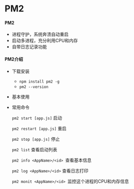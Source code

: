 # PM2



#### PM2

- 进程守护，系统奔溃自动重启
- 启动多进程，充分利用CPU和内存
- 自带日志记录功能



#### PM2介绍

- 下载安装

  - `npm install pm2 -g`
  - `pm2 --version` 

- 基本使用

- 常用命令

  `pm2 start [app.js]` 启动

  `pm2 restart [app.js]` 重启

  `pm2 stop [app.js]` 停止

  `pm2 list` 查看启动列表

  `pm2 info <AppName>/<id> `查看基本信息

  `pm2 log <AppName>/<id>` 查看日志打印

  `pm2 monit <AppName>/<id> `监控这个进程的CPU和内存信息